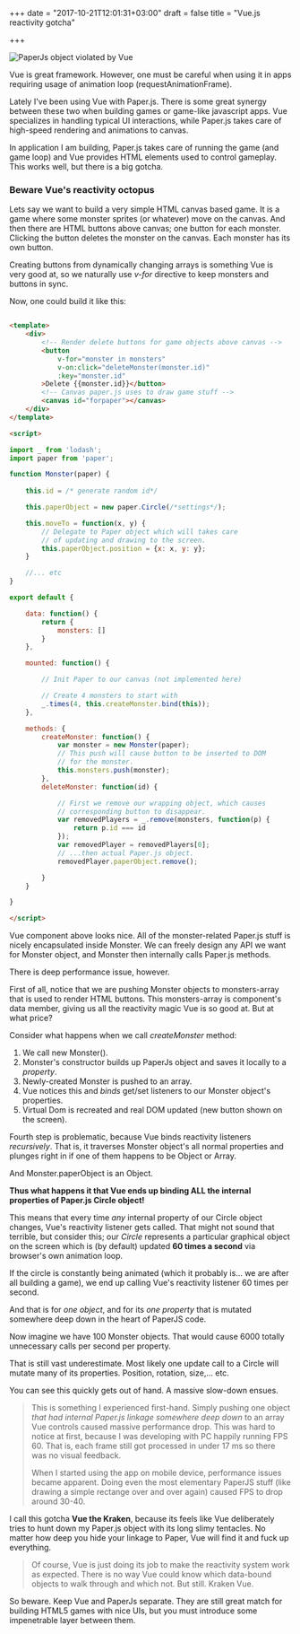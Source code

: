 +++
date = "2017-10-21T12:01:31+03:00"
draft = false
title = "Vue.js reactivity gotcha"

+++

![PaperJs object violated by Vue](/blog/public/img/paper-vue.png)

Vue is great framework. However, one must be careful when using it in apps requiring usage of animation loop (requestAnimationFrame).

Lately I've been using Vue with Paper.js. There is some great synergy between these two when building games or game-like javascript apps. Vue specializes in handling typical UI interactions, while Paper.js takes care of high-speed rendering and animations to canvas. 

In application I am building, Paper.js takes care of running the game (and game loop) and Vue provides HTML elements used to control gameplay. This works well, but there is a big gotcha.

### Beware Vue's reactivity octopus

Lets say we want to build a very simple HTML canvas based game. It is a game where some monster sprites (or whatever) move on the canvas. And then there are HTML buttons above canvas; one button for each monster. Clicking the button deletes the monster on the canvas. Each monster has its own button.

Creating buttons from dynamically changing arrays is something Vue is very good at, so we naturally use *v-for* directive to keep monsters and buttons in sync.

Now, one could build it like this:

```html

<template>
	<div>
		<!-- Render delete buttons for game objects above canvas -->
		<button 
			v-for="monster in monsters" 
			v-on:click="deleteMonster(monster.id)"
			:key="monster.id"
		>Delete {{monster.id}}</button>
		<!-- Canvas paper.js uses to draw game stuff -->
		<canvas id="forpaper"></canvas>
	</div>
</template>

<script>

import _ from 'lodash';
import paper from 'paper';

function Monster(paper) {
	
	this.id = /* generate random id*/

	this.paperObject = new paper.Circle(/*settings*/);

	this.moveTo = function(x, y) {
		// Delegate to Paper object which will takes care
		// of updating and drawing to the screen.
		this.paperObject.position = {x: x, y: y};
	} 

	//... etc
}

export default {

	data: function() {
		return {
			monsters: []
		}
	},

	mounted: function() {

		// Init Paper to our canvas (not implemented here)

		// Create 4 monsters to start with
		_.times(4, this.createMonster.bind(this));
	},

	methods: {
		createMonster: function() {
			var monster = new Monster(paper);
			// This push will cause button to be inserted to DOM 
			// for the monster.
			this.monsters.push(monster);
		},
		deleteMonster: function(id) {

			// First we remove our wrapping object, which causes 
			// corresponding button to disappear.
			var removedPlayers = _.remove(monsters, function(p) { 
				return p.id === id
			});
			var removedPlayer = removedPlayers[0];
			// ...then actual Paper.js object.
			removedPlayer.paperObject.remove();

		}
	}

}

</script>

```

Vue component above looks nice. All of the monster-related Paper.js stuff is nicely encapsulated inside Monster. We can freely design any API we want for Monster object, and Monster then internally calls Paper.js methods.

There is deep performance issue, however. 

First of all, notice that we are pushing Monster objects to monsters-array that is used to render HTML buttons. This monsters-array is component's data member, giving us all the reactivity magic Vue is so good at. But at what price? 

Consider what happens when we call *createMonster* method:

1. We call new Monster().
2. Monster's constructor builds up PaperJs object and saves it locally to a *property*.
3. Newly-created Monster is pushed to an array.
4. Vue notices this and *binds* get/set listeners to our Monster object's properties.
5. Virtual Dom is recreated and real DOM updated (new button shown on the screen).

Fourth step is problematic, because Vue binds reactivity listeners *recursively*. That is, it traverses Monster object's all normal properties and plunges right in if one of them happens to be Object or Array.

And Monster.paperObject is an Object.

**Thus what happens it that Vue ends up binding ALL the internal properties of Paper.js Circle object!** 

This means that every time *any* internal property of our Circle object changes, Vue's reactivity listener gets called. That might not sound that terrible, but consider this; our *Circle* represents a particular graphical object on the screen which is (by default) updated **60 times a second** via browser's own animation loop.

If the circle is constantly being animated (which it probably is... we are after all building a game), we end up calling Vue's reactivity listener 60 times per second. 

And that is for *one object*, and for its *one property* that is mutated somewhere deep down in the heart of PaperJS code.

Now imagine we have 100 Monster objects. That would cause 6000 totally unnecessary calls per second per property.

That is still vast underestimate. Most likely one update call to a Circle will mutate many of its properties. Position, rotation, size,... etc.

You can see this quickly gets out of hand. A massive slow-down ensues.

>This is something I experienced first-hand. Simply pushing one object *that had internal Paper.js linkage somewhere deep down* to an array Vue controls caused massive performance drop. This was  hard to notice at first, because I was developing with PC happily running FPS 60. That is, each frame still got processed in under 17 ms so there was no visual feedback.
>
>
>
>When I started using the app on mobile device, performance issues became apparent. Doing even the most elementary PaperJS stuff (like drawing a simple rectange over and over again) caused FPS to drop around 30-40.

I call this gotcha **Vue the Kraken**, because its feels like Vue deliberately tries to hunt down my Paper.js object with its long slimy tentacles. No matter how deep you hide your linkage to Paper, Vue will find it and fuck up everything.

> Of course, Vue is just doing its job to make the reactivity system work as expected. There is no way Vue could know which data-bound objects to walk through and which not. But still. Kraken Vue.

So beware. Keep Vue and PaperJs separate. They are still great match for building HTML5 games with nice UIs, but you must introduce some impenetrable layer between them.



